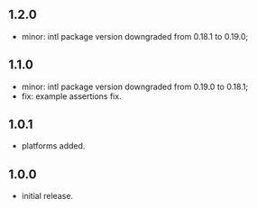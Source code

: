 ## 1.2.0

- minor: intl package version downgraded from 0.18.1 to 0.19.0;

## 1.1.0

- minor: intl package version downgraded from 0.19.0 to 0.18.1;
- fix: example assertions fix.

## 1.0.1

- platforms added.

## 1.0.0

- initial release.